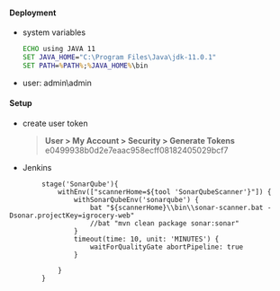 #### Deployment
 * system variables
   ```bat
   ECHO using JAVA 11
   SET JAVA_HOME="C:\Program Files\Java\jdk-11.0.1"
   SET PATH=%PATH%;%JAVA_HOME%\bin
 * user: admin\admin
 
 #### Setup
   * create user token 
      > **User > My Account > Security > Generate Tokens**
      > e0499938b0d2e7eaac958ecff08182405029bcf7
   
   * Jenkins
```Jenkins
        stage('SonarQube'){
            withEnv(["scannerHome=${tool 'SonarQubeScanner'}"]) {
                withSonarQubeEnv('sonarqube') {
                    bat "${scannerHome}\\bin\\sonar-scanner.bat -Dsonar.projectKey=igrocery-web"
                    //bat "mvn clean package sonar:sonar"
                }
                timeout(time: 10, unit: 'MINUTES') {
                    waitForQualityGate abortPipeline: true
                }
                
            }
        }
